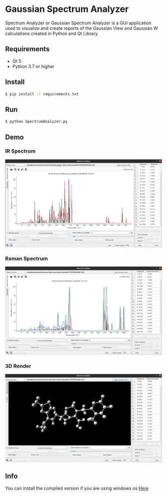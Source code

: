# Gaussian Spectrum Analyzer
Spectrum Analyzer or Gaussian Spectrum Analyzer is a GUI application used to visualize and create reports of the Gaussian View and Gaussian W calculations created in Python and Qt Library.

## Requirements
 - Qt 5
 - Python 3.7 or higher

## Install
```sh
$ pip install -r requirements.txt
```

## Run
```sh
$ python SpectrumAnalyzer.py
```

## Demo
### IR Spectrum
![screenshot_1](./screenshots/screenshot_1.png)

### Raman Spectrum
![screenshot_2](./screenshots/screenshot_2.png)

### 3D Render
![screenshot_3](./screenshots/screenshot_3.png)

## Info
You can install the compiled version if you are using windows os [Here](https://github.com/moaz-elesawey/gaussian-spectrum-analyzer/releases/tag/v1.0-alpha)